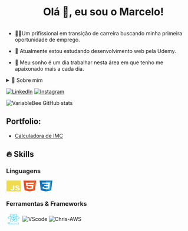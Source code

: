 <!--título-->
<div id="user-content-toc">
  <ul align="center">
    <summary><h1 style="display: inline-block">Olá 👋, eu sou o Marcelo!</h1></summary>
</div>

<!-- Apresentação -->
<p>
  
  - 👨‍💻Um prifissional em transição de carreira buscando minha primeira oportunidade de emprego.

  - 🌱 Atualmente estou estudando desenvolvimento web pela Udemy.

  - 🔭 Meu sonho é um dia trabalhar nesta área em que tenho me apaixonado mais a cada dia.
</p>

<!-- Suspenso -->
<details>
  <summary>💬 Sobre mim</summary>

  - Tenho 33 anos, sou morador do Rio de Janeiro. Apesar de estar ligado a tecnologia desde a infância, apenas recentemente comecei a me interessar por desenvolvimento e, desde então, tenho procurado aprender e me aprimorar cada dia mais nessa área que, apesar de desafiadora, tem sido incrível.

  - Gosto de ler, seja um bom livro, mangá ou quadrinhos, além de assistir filmes e séries! Creio que interesses pessoais nos ajudam a tem uma percepção mais apurada das coisas e para a resolução de problemas.
</details>

<!-- Links -->
[![LinkedIn](https://img.shields.io/badge/LinkedIn-0077B5?style=for-the-badge&logo=linkedin&logoColor=white)](https://www.linkedin.com/in/marcelo-santos-089471291/)
[![Instagram](https://img.shields.io/badge/Instagram-E4405F?style=for-the-badge&logo=instagram&logoColor=white)](https://www.instagram.com/marcelo_dsp/)

<!-- GithubStats -->
![VariableBee GitHub stats](https://github-readme-stats.vercel.app/api?username=marcelomdsp&show_icons=true&theme=transparent)

<!-- Portfolio -->
## Portfolio:
- [Calculadora de IMC](https://github.com/marcelomdsp/site-para-calculo-imc)


## 🔥 Skills
<!-- Skills: Linguagens -->
  <div style="flex-basis: 48%;">
    <h3>Linguagens</h3>
    <img align="center" alt="Js" height="30" width="40" src="https://raw.githubusercontent.com/devicons/devicon/master/icons/javascript/javascript-plain.svg">
    <img align="center" alt="HTML" height="30" width="40" src="https://raw.githubusercontent.com/devicons/devicon/master/icons/html5/html5-original.svg">
    <img align="center" alt="CSS" height="30" width="40" src="https://raw.githubusercontent.com/devicons/devicon/master/icons/css3/css3-original.svg">
    
  </div>
  
  <!-- Skills: Ferramentas & Frameworks -->
  <div style="flex-basis: 48%;">
    <h3>Ferramentas & Frameworks</h3>
    <img align="center" alt="VScode" height="30" width="40" src="https://raw.githubusercontent.com/devicons/devicon/master/icons/react/react-original-wordmark.svg"> 
    <img align="center" alt="VScode" height="30" width="40" src="https://cdn.jsdelivr.net/gh/devicons/devicon/icons/vscode/vscode-original.svg">
    <img align="center" alt="Chris-AWS" height="30" width="40" src="https://cdn.jsdelivr.net/gh/devicons/devicon/icons/git/git-original.svg">
  </div>
  
